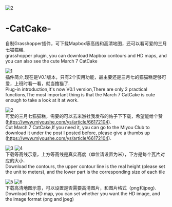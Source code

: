 ![2](https://github.com/user-attachments/assets/2fe16898-f8ed-4513-bb42-39e31c101492)  
# -CatCake-
自制Grasshopper插件，可下载Mapbox等高线和高清地图，还可以看可爱的三月七猫猫糕.  
grasshopper plugin, you can download Mapbox contours and HD maps, and you can also see the cute March 7 CatCake

![1](https://github.com/user-attachments/assets/f6ab64fe-b126-4088-8ed2-73ff4d35b336)  
插件简介,现在是V0.1版本，只有2个实用功能，最主要还是三月七的猫猫糕足够可爱，上班时看一看，就当撸猫了.  
Plug-in introduction,It's now V0.1 version,There are only 2 practical functions,The most important thing is that the March 7 CatCake is cute enough to take a look at it at work.

![2](https://github.com/user-attachments/assets/127dcc87-e651-41d1-8485-99becfc6a7a7)  
可爱的三月七猫猫糕，需要的可以去米游社我发布的帖子下下载，希望能给个赞(https://www.miyoushe.com/ys/article/66172104).  
Cut March 7 CatCake,If you need it, you can go to the Miyou Club to download it under the post I posted before, please give a thumbs up (https://www.miyoushe.com/ys/article/66172104).

![3](https://github.com/user-attachments/assets/7888d556-8090-4a73-a7f2-0009ea6f9be6)
![4](https://github.com/user-attachments/assets/fd57dd1d-622e-4864-8a1d-a25e9149ae0a)  
下载等高线示意，上方等高线是真实高度（单位请设置为米），下方是每个瓦片对应的大小.  
Download the contours, the upper contour line is the real height (please set the unit to meters), and the lower part is the corresponding size of each tile

![5](https://github.com/user-attachments/assets/bcb0bc11-2d89-406c-b3e2-419208104b8d)
![6](https://github.com/user-attachments/assets/c748a61d-93fb-489f-84a3-ae843eba00e0)  
下载高清地图示意，可以设置是否需要高清图片，和图片格式（png和jpeg).  
Download the HD map, you can set whether you want the HD image, and the image format (png and jpeg)
